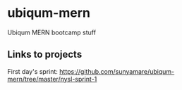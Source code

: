 # ubiqum-mern
Ubiqum MERN bootcamp stuff

## Links to projects
First day's sprint: https://github.com/sunyamare/ubiqum-mern/tree/master/nysl-sprint-1

